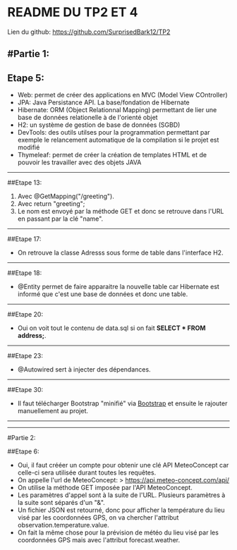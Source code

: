 # README DU TP2 ET 4
Lien du github: https://github.com/SurprisedBark12/TP2

#Partie 1:
---
## Etape 5:
- Web: permet de créer des applications en MVC (Model View COntroller)
- JPA: Java Persistance API. La base/fondation de Hibernate
- Hibernate: ORM (Object Relationnal Mapping) permettant de lier une base de données relationelle à de l'orienté objet
- H2: un système de gestion de base de données (SGBD)
- DevTools: des outils utilses pour la programmation permettant par exemple le relancement automatique de la compilation si le projet est modifié
- Thymeleaf: permet de créer la création de templates HTML et de pouvoir les travailler avec des objets JAVA
---

##Etape 13:
1. Avec @GetMapping("/greeting").
2. Avec return "greeting";
3. Le nom est envoyé par la méthode GET et donc se retrouve dans l'URL en passant par la clé "name".
---

##Etape 17:

- On retrouve la classe Adresss sous forme de table dans l'interface H2.

---
##Etape 18:

- @Entity permet de faire apparaitre la nouvelle table car Hibernate est informé que c'est une base de données et donc une table.

---
##Etape 20:

- Oui on voit tout le contenu de data.sql si on fait **SELECT * FROM address;**.

---
##Etape 23:

- @Autowired sert à injecter des dépendances.
---

##Etape 30:

- Il faut télécharger Bootstrap "minifié" via [Bootstrap](https://getbootstrap.com/docs/3.3/getting-started/) et ensuite le rajouter manuellement au projet.

---
---

#Partie 2:

##Etape 6:

- Oui, il faut crééer un compte pour obtenir une clé API MeteoConcept car celle-ci sera utilisée durant toutes les requêtes.
- On appelle l'url de MeteoConcept: > https://api.meteo-concept.com/api/
- On utilise la méthode GET imposée par l'API MeteoConcept.
- Les paramètres d'appel sont à la suite de l'URL. Plusieurs paramètres à la suite sont séparés d'un "&".
- Un fichier JSON est retourné, donc pour afficher la température du lieu visé par les coordonnées GPS, on va chercher l'attribut observation.temperature.value.
- On fait la même chose pour la prévision de météo du lieu visé par les coordonnées GPS mais avec l'attribut forecast.weather.
